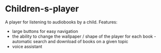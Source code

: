 # Children-s-player
A player for listening to audiobooks by a child.
Features:
- large buttons for easy navigation
- the ability to change the wallpaper / shape of the player for each book
-automatic search and download of books on a given topic
- voice assistant

